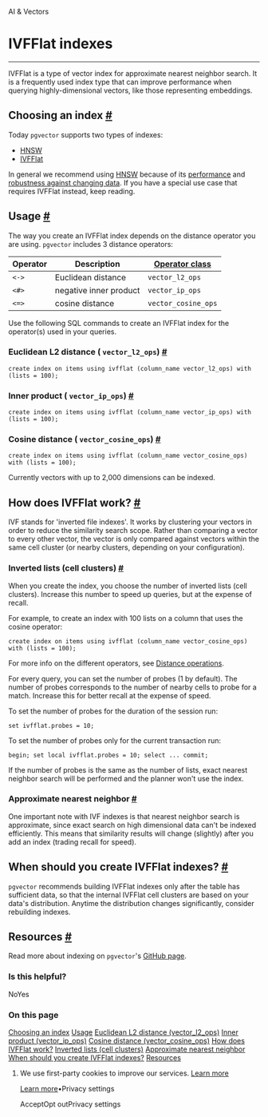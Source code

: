 AI & Vectors

# IVFFlat indexes

* * *

IVFFlat is a type of vector index for approximate nearest neighbor search. It is a frequently used index type that can improve performance when querying highly-dimensional vectors, like those representing embeddings.

## Choosing an index [\#](https://supabase.com/docs/guides/ai/vector-indexes/ivf-indexes\#choosing-an-index)

Today `pgvector` supports two types of indexes:

- [HNSW](https://supabase.com/docs/guides/ai/vector-indexes/hnsw-indexes)
- [IVFFlat](https://supabase.com/docs/guides/ai/vector-indexes/ivf-indexes)

In general we recommend using [HNSW](https://supabase.com/docs/guides/ai/vector-indexes/hnsw-indexes) because of its [performance](https://supabase.com/blog/increase-performance-pgvector-hnsw#hnsw-performance-1536-dimensions) and [robustness against changing data](https://supabase.com/docs/guides/ai/vector-indexes/hnsw-indexes#when-should-you-create-hnsw-indexes). If you have a special use case that requires IVFFlat instead, keep reading.

## Usage [\#](https://supabase.com/docs/guides/ai/vector-indexes/ivf-indexes\#usage)

The way you create an IVFFlat index depends on the distance operator you are using. `pgvector` includes 3 distance operators:

| Operator | Description | [**Operator class**](https://www.postgresql.org/docs/current/sql-createopclass.html) |
| --- | --- | --- |
| `<->` | Euclidean distance | `vector_l2_ops` |
| `<#>` | negative inner product | `vector_ip_ops` |
| `<=>` | cosine distance | `vector_cosine_ops` |

Use the following SQL commands to create an IVFFlat index for the operator(s) used in your queries.

### Euclidean L2 distance ( `vector_l2_ops`) [\#](https://supabase.com/docs/guides/ai/vector-indexes/ivf-indexes\#euclidean-l2-distance--vectorl2ops-)

`
create index on items using ivfflat (column_name vector_l2_ops) with (lists = 100);
`

### Inner product ( `vector_ip_ops`) [\#](https://supabase.com/docs/guides/ai/vector-indexes/ivf-indexes\#inner-product--vectoripops-)

`
create index on items using ivfflat (column_name vector_ip_ops) with (lists = 100);
`

### Cosine distance ( `vector_cosine_ops`) [\#](https://supabase.com/docs/guides/ai/vector-indexes/ivf-indexes\#cosine-distance--vectorcosineops-)

`
create index on items using ivfflat (column_name vector_cosine_ops) with (lists = 100);
`

Currently vectors with up to 2,000 dimensions can be indexed.

## How does IVFFlat work? [\#](https://supabase.com/docs/guides/ai/vector-indexes/ivf-indexes\#how-does-ivfflat-work)

IVF stands for 'inverted file indexes'. It works by clustering your vectors in order to reduce the similarity search scope. Rather than comparing a vector to every other vector, the vector is only compared against vectors within the same cell cluster (or nearby clusters, depending on your configuration).

### Inverted lists (cell clusters) [\#](https://supabase.com/docs/guides/ai/vector-indexes/ivf-indexes\#inverted-lists-cell-clusters)

When you create the index, you choose the number of inverted lists (cell clusters). Increase this number to speed up queries, but at the expense of recall.

For example, to create an index with 100 lists on a column that uses the cosine operator:

`
create index on items using ivfflat (column_name vector_cosine_ops) with (lists = 100);
`

For more info on the different operators, see [Distance operations](https://supabase.com/docs/guides/ai/vector-indexes/ivf-indexes#distance-operators).

For every query, you can set the number of probes (1 by default). The number of probes corresponds to the number of nearby cells to probe for a match. Increase this for better recall at the expense of speed.

To set the number of probes for the duration of the session run:

`
set ivfflat.probes = 10;
`

To set the number of probes only for the current transaction run:

`
begin;
set local ivfflat.probes = 10;
select ...
commit;
`

If the number of probes is the same as the number of lists, exact nearest neighbor search will be performed and the planner won't use the index.

### Approximate nearest neighbor [\#](https://supabase.com/docs/guides/ai/vector-indexes/ivf-indexes\#approximate-nearest-neighbor)

One important note with IVF indexes is that nearest neighbor search is approximate, since exact search on high dimensional data can't be indexed efficiently. This means that similarity results will change (slightly) after you add an index (trading recall for speed).

## When should you create IVFFlat indexes? [\#](https://supabase.com/docs/guides/ai/vector-indexes/ivf-indexes\#when-should-you-create-ivfflat-indexes)

`pgvector` recommends building IVFFlat indexes only after the table has sufficient data, so that the internal IVFFlat cell clusters are based on your data's distribution. Anytime the distribution changes significantly, consider rebuilding indexes.

## Resources [\#](https://supabase.com/docs/guides/ai/vector-indexes/ivf-indexes\#resources)

Read more about indexing on `pgvector`'s [GitHub page](https://github.com/pgvector/pgvector#indexing).

### Is this helpful?

NoYes

### On this page

[Choosing an index](https://supabase.com/docs/guides/ai/vector-indexes/ivf-indexes#choosing-an-index) [Usage](https://supabase.com/docs/guides/ai/vector-indexes/ivf-indexes#usage) [Euclidean L2 distance (vector\_l2\_ops)](https://supabase.com/docs/guides/ai/vector-indexes/ivf-indexes#euclidean-l2-distance--vectorl2ops-) [Inner product (vector\_ip\_ops)](https://supabase.com/docs/guides/ai/vector-indexes/ivf-indexes#inner-product--vectoripops-) [Cosine distance (vector\_cosine\_ops)](https://supabase.com/docs/guides/ai/vector-indexes/ivf-indexes#cosine-distance--vectorcosineops-) [How does IVFFlat work?](https://supabase.com/docs/guides/ai/vector-indexes/ivf-indexes#how-does-ivfflat-work) [Inverted lists (cell clusters)](https://supabase.com/docs/guides/ai/vector-indexes/ivf-indexes#inverted-lists-cell-clusters) [Approximate nearest neighbor](https://supabase.com/docs/guides/ai/vector-indexes/ivf-indexes#approximate-nearest-neighbor) [When should you create IVFFlat indexes?](https://supabase.com/docs/guides/ai/vector-indexes/ivf-indexes#when-should-you-create-ivfflat-indexes) [Resources](https://supabase.com/docs/guides/ai/vector-indexes/ivf-indexes#resources)

1. We use first-party cookies to improve our services. [Learn more](https://supabase.com/privacy#8-cookies-and-similar-technologies-used-on-our-european-services)



   [Learn more](https://supabase.com/privacy#8-cookies-and-similar-technologies-used-on-our-european-services)•Privacy settings





   AcceptOpt outPrivacy settings